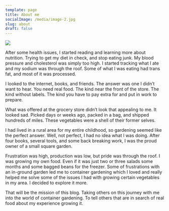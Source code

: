 ```yaml
---
template: page
title: About me
socialImage: /media/image-2.jpg
slug: about
draft: false
---
```

<img class="float-left pr-4 pb-4" src="https://res.cloudinary.com/hskvixv4h/image/upload/c_scale,f_auto,q_auto,w_150/v1598469446/profile_photo_dwnrer.jpg" />

After some health issues, I started reading and learning more about nutrition.  Trying to get my diet in check, and stop eating junk. My blood pressure and cholesterol was simply too high. I started tracking what I ate and my sodium was through the roof. Some of what I was eating had trans fat, and most of it was processed.    

I looked to the internet, books, and friends.  The answer was one I didn’t want to hear.  You need real food.  The kind near the front of the store.  The kind without labels. The kind you have to pay extra for and put in work to prepare. 

What was offered at the grocery store didn’t look that appealing to me.  It looked sad.  Picked days or weeks ago, packed in a bag, and shipped hundreds of miles.  These vegetables were a shell of their former selves.  

I had lived in a rural area for my entire childhood, so gardening seemed like the perfect answer.  Well, not perfect, I had no idea what I was doing.  After four books, several tools, and some back breaking work, I was the proud owner of a small square garden.

Frustration was high, production was low, but pride was through the roof.  I was growing my own food.  Even if it was just two or three salads some months and some bagged beans for the freezer. Some of frustrations with an in-ground garden led me to container gardening which I loved and really helped me solve some of the issues I had with growing certain vegetables in my area. I decided to explore it more.   

That will be the mission of this blog.  Taking others on this journey with me into the world of container gardening.  To tell others that are in search of real food about my experience growing it.